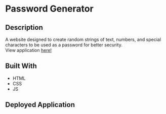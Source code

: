 # Password Generator 

## Description 
A website designed to create random strings of text, numbers, and special characters to be used as a password for better security. <br>
View application [here!]()

## Built With
* HTML
* CSS
* JS

## Deployed Application 
